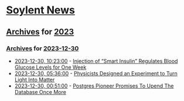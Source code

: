 # [Soylent News](../../../README.md)

## [Archives](../../index.md) for [2023](../index.md)

### [Archives](../../index.md) for [2023-12-30](index.md)

* [2023-12-30, 10:23:00](https://soylentnews.org/article.pl?sid=23/12/29/045209&from=rss) - [Injection of “Smart Insulin” Regulates Blood Glucose Levels for One Week](https://soylentnews.org/article.pl?sid=23/12/29/045209&from=rss)
* [2023-12-30, 05:36:00](https://soylentnews.org/article.pl?sid=23/12/29/0356234&from=rss) - [Physicists Designed an Experiment to Turn Light Into Matter](https://soylentnews.org/article.pl?sid=23/12/29/0356234&from=rss)
* [2023-12-30, 00:51:00](https://soylentnews.org/article.pl?sid=23/12/29/0349240&from=rss) - [Postgres Pioneer Promises To Upend The Database Once More](https://soylentnews.org/article.pl?sid=23/12/29/0349240&from=rss)
